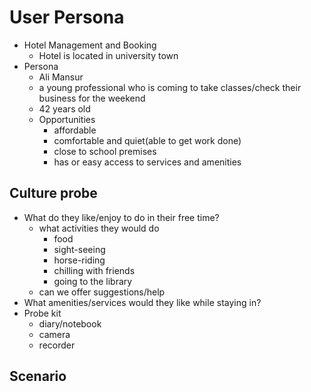 # User Persona

- Hotel Management and Booking
  - Hotel is located in university town
- Persona
  - Ali Mansur
  - a young professional who is coming to take classes/check their business for the weekend
  - 42 years old
  - Opportunities
    - affordable
    - comfortable and quiet(able to get work done)
    - close to school premises
    - has or easy access to services and amenities



## Culture probe

- What do they like/enjoy to do in their free time?
  - what activities they would do
    - food
    - sight-seeing
    - horse-riding
    - chilling with friends
    - going to the library
  - can we offer suggestions/help
- What amenities/services would they like while staying in?
- Probe kit
  - diary/notebook
  - camera
  - recorder


## Scenario
